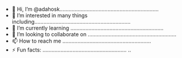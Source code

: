 - 👋 Hi, I’m @adahosk..................................................................
- 👀 I’m interested in many things including................................................................
- 🌱 I’m currently learning ..............................................................
- 💞️ I’m looking to collaborate on ...........................................................
- 📫 How to reach me ...........................................................
- ⚡ Fun facts: ........................................................
..
<!---
adahosk/adahosk is a ✨ special ✨ repository because its `README.md` (this file) appears on your GitHub profile.
You can click the Preview link to take a look at your changes.
--->
